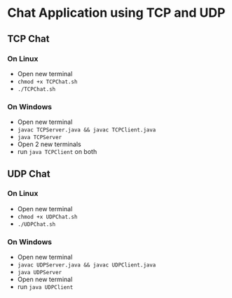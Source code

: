 # Chat Application using TCP and UDP

## TCP Chat

### On Linux
 - Open new terminal
 - `chmod +x TCPChat.sh`
 - `./TCPChat.sh`

### On Windows
 - Open new terminal
 - `javac TCPServer.java && javac TCPClient.java`
 - `java TCPServer`
 - Open 2 new terminals
 - run `java TCPClient` on both


 ## UDP Chat

### On Linux
 - Open new terminal
 - `chmod +x UDPChat.sh`
 - `./UDPChat.sh`

### On Windows
 - Open new terminal
 - `javac UDPServer.java && javac UDPClient.java`
 - `java UDPServer`
 - Open new terminal
 - run `java UDPClient`
